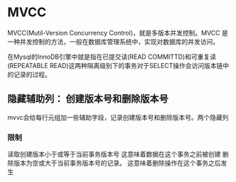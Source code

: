 # MVCC
MVCC(Mutil-Version Concurrency Control)，就是多版本并发控制。MVCC 是一种并发控制的方法，一般在数据库管理系统中，实现对数据库的并发访问。

在Mysql的InnoDB引擎中就是指在已提交读(READ COMMITTD)和可重复读(REPEATABLE READ)这两种隔离级别下的事务对于SELECT操作会访问版本链中的记录的过程。

## 隐藏辅助列： 创建版本号和删除版本号 
mvvc会给每行元组加一些辅助字段，记录创建版本号和删除版本号。两个隐藏列
### 限制
读取创建版本小于或等于当前事务版本号   这意味着数据在这个事务之前被创建
删除版本为空或大于当前事务版本号的记录。  这意味着删除操作在这个事务之后发生